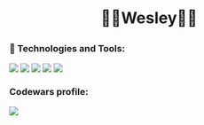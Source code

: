 # <p align="center"> :palm_tree::palm_tree:Wesley:palm_tree::palm_tree: </p>


### 🔨 Technologies and Tools:
[![](https://img.shields.io/badge/-Python-informational?style=flat&logo=<LOGO_NAME>&logoColor=white&color=a2db9a)](https://github.com/IIWesleyII?tab=repositories)
[![](https://img.shields.io/badge/-Javascript-informational?style=flat&logo=<LOGO_NAME>&logoColor=white&color=a2db9a)](https://github.com/IIWesleyII?tab=repositories)
[![](https://img.shields.io/badge/-HTML-informational?style=flat&logo=<LOGO_NAME>&logoColor=white&color=a2db9a)](https://github.com/IIWesleyII?tab=repositories)
[![](https://img.shields.io/badge/-Flask-informational?style=flat&logo=<LOGO_NAME>&logoColor=white&color=a2db9a)](https://github.com/IIWesleyII?tab=repositories)
[![](https://img.shields.io/badge/-React-informational?style=flat&logo=<LOGO_NAME>&logoColor=white&color=a2db9a)](https://github.com/IIWesleyII?tab=repositories)
### Codewars profile:
[![](https://www.codewars.com/users/IIwesleyII/badges/large)](https://www.codewars.com/users/IIwesleyII)

<!--
**IIWesleyII/IIWesleyII** is a ✨ _special_ ✨ repository because its `README.md` (this file) appears on your GitHub profile.

Here are some ideas to get you started:

- 🔭 I’m currently working on ...
- 🌱 I’m currently learning ...
- 👯 I’m looking to collaborate on ...
- 🤔 I’m looking for help with ...
- 💬 Ask me about ...
- 📫 How to reach me: ...
- 😄 Pronouns: ...
- ⚡ Fun fact: ...
-->

